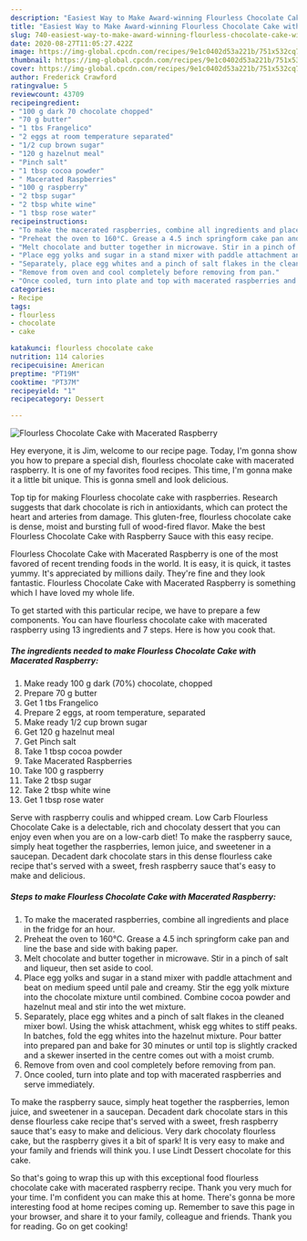 ```yaml
---
description: "Easiest Way to Make Award-winning Flourless Chocolate Cake with Macerated Raspberry"
title: "Easiest Way to Make Award-winning Flourless Chocolate Cake with Macerated Raspberry"
slug: 740-easiest-way-to-make-award-winning-flourless-chocolate-cake-with-macerated-raspberry
date: 2020-08-27T11:05:27.422Z
image: https://img-global.cpcdn.com/recipes/9e1c0402d53a221b/751x532cq70/flourless-chocolate-cake-with-macerated-raspberry-recipe-main-photo.jpg
thumbnail: https://img-global.cpcdn.com/recipes/9e1c0402d53a221b/751x532cq70/flourless-chocolate-cake-with-macerated-raspberry-recipe-main-photo.jpg
cover: https://img-global.cpcdn.com/recipes/9e1c0402d53a221b/751x532cq70/flourless-chocolate-cake-with-macerated-raspberry-recipe-main-photo.jpg
author: Frederick Crawford
ratingvalue: 5
reviewcount: 43709
recipeingredient:
- "100 g dark 70 chocolate chopped"
- "70 g butter"
- "1 tbs Frangelico"
- "2 eggs at room temperature separated"
- "1/2 cup brown sugar"
- "120 g hazelnut meal"
- "Pinch salt"
- "1 tbsp cocoa powder"
- " Macerated Raspberries"
- "100 g raspberry"
- "2 tbsp sugar"
- "2 tbsp white wine"
- "1 tbsp rose water"
recipeinstructions:
- "To make the macerated raspberries, combine all ingredients and place in the fridge for an hour."
- "Preheat the oven to 160°C. Grease a 4.5 inch springform cake pan and line the base and side with baking paper."
- "Melt chocolate and butter together in microwave. Stir in a pinch of salt and liqueur, then set aside to cool."
- "Place egg yolks and sugar in a stand mixer with paddle attachment and beat on medium speed until pale and creamy. Stir the egg yolk mixture into the chocolate mixture until combined. Combine cocoa powder and hazelnut meal and stir into the wet mixture."
- "Separately, place egg whites and a pinch of salt flakes in the cleaned mixer bowl. Using the whisk attachment, whisk egg whites to stiff peaks. In batches, fold the egg whites into the hazelnut mixture. Pour batter into prepared pan and bake for 30 minutes or until top is slightly cracked and a skewer inserted in the centre comes out with a moist crumb."
- "Remove from oven and cool completely before removing from pan."
- "Once cooled, turn into plate and top with macerated raspberries and serve immediately."
categories:
- Recipe
tags:
- flourless
- chocolate
- cake

katakunci: flourless chocolate cake 
nutrition: 114 calories
recipecuisine: American
preptime: "PT19M"
cooktime: "PT37M"
recipeyield: "1"
recipecategory: Dessert

---
```



![Flourless Chocolate Cake with Macerated Raspberry](https://img-global.cpcdn.com/recipes/9e1c0402d53a221b/751x532cq70/flourless-chocolate-cake-with-macerated-raspberry-recipe-main-photo.jpg)

Hey everyone, it is Jim, welcome to our recipe page. Today, I'm gonna show you how to prepare a special dish, flourless chocolate cake with macerated raspberry. It is one of my favorites food recipes. This time, I'm gonna make it a little bit unique. This is gonna smell and look delicious.

Top tip for making Flourless chocolate cake with raspberries. Research suggests that dark chocolate is rich in antioxidants, which can protect the heart and arteries from damage. This gluten-free, flourless chocolate cake is dense, moist and bursting full of wood-fired flavor. Make the best Flourless Chocolate Cake with Raspberry Sauce with this easy recipe.

Flourless Chocolate Cake with Macerated Raspberry is one of the most favored of recent trending foods in the world. It is easy, it is quick, it tastes yummy. It's appreciated by millions daily. They're fine and they look fantastic. Flourless Chocolate Cake with Macerated Raspberry is something which I have loved my whole life.


To get started with this particular recipe, we have to prepare a few components. You can have flourless chocolate cake with macerated raspberry using 13 ingredients and 7 steps. Here is how you cook that.

<!--inarticleads1-->

##### The ingredients needed to make Flourless Chocolate Cake with Macerated Raspberry:

1. Make ready 100 g dark (70%) chocolate, chopped
1. Prepare 70 g butter
1. Get 1 tbs Frangelico
1. Prepare 2 eggs, at room temperature, separated
1. Make ready 1/2 cup brown sugar
1. Get 120 g hazelnut meal
1. Get Pinch salt
1. Take 1 tbsp cocoa powder
1. Take  Macerated Raspberries
1. Take 100 g raspberry
1. Take 2 tbsp sugar
1. Take 2 tbsp white wine
1. Get 1 tbsp rose water


Serve with raspberry coulis and whipped cream. Low Carb Flourless Chocolate Cake is a delectable, rich and chocolaty dessert that you can enjoy even when you are on a low-carb diet! To make the raspberry sauce, simply heat together the raspberries, lemon juice, and sweetener in a saucepan. Decadent dark chocolate stars in this dense flourless cake recipe that&#39;s served with a sweet, fresh raspberry sauce that&#39;s easy to make and delicious. 

<!--inarticleads2-->

##### Steps to make Flourless Chocolate Cake with Macerated Raspberry:

1. To make the macerated raspberries, combine all ingredients and place in the fridge for an hour.
1. Preheat the oven to 160°C. Grease a 4.5 inch springform cake pan and line the base and side with baking paper.
1. Melt chocolate and butter together in microwave. Stir in a pinch of salt and liqueur, then set aside to cool.
1. Place egg yolks and sugar in a stand mixer with paddle attachment and beat on medium speed until pale and creamy. Stir the egg yolk mixture into the chocolate mixture until combined. Combine cocoa powder and hazelnut meal and stir into the wet mixture.
1. Separately, place egg whites and a pinch of salt flakes in the cleaned mixer bowl. Using the whisk attachment, whisk egg whites to stiff peaks. In batches, fold the egg whites into the hazelnut mixture. Pour batter into prepared pan and bake for 30 minutes or until top is slightly cracked and a skewer inserted in the centre comes out with a moist crumb.
1. Remove from oven and cool completely before removing from pan.
1. Once cooled, turn into plate and top with macerated raspberries and serve immediately.


To make the raspberry sauce, simply heat together the raspberries, lemon juice, and sweetener in a saucepan. Decadent dark chocolate stars in this dense flourless cake recipe that&#39;s served with a sweet, fresh raspberry sauce that&#39;s easy to make and delicious. Very dark chocolaty flourless cake, but the raspberry gives it a bit of spark! It is very easy to make and your family and friends will think you. I use Lindt Dessert chocolate for this cake. 

So that's going to wrap this up with this exceptional food flourless chocolate cake with macerated raspberry recipe. Thank you very much for your time. I'm confident you can make this at home. There's gonna be more interesting food at home recipes coming up. Remember to save this page in your browser, and share it to your family, colleague and friends. Thank you for reading. Go on get cooking!
